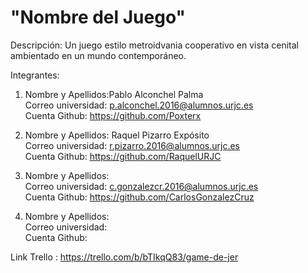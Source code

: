# "Nombre del Juego"
Descripción:
Un juego estilo metroidvania cooperativo en vista cenital ambientado en un mundo contemporáneo. 
  
Integrantes:  
1. Nombre y Apellidos:Pablo Alconchel Palma  
   Correo universidad: p.alconchel.2016@alumnos.urjc.es  
   Cuenta Github: https://github.com/Poxterx  
   
2. Nombre y Apellidos: Raquel Pizarro Expósito  
   Correo universidad: r.pizarro.2016@alumnos.urjc.es   
   Cuenta Github: https://github.com/RaquelURJC  
   
3. Nombre y Apellidos:  
   Correo universidad: c.gonzalezcr.2016@alumnos.urjc.es  
   Cuenta Github: https://github.com/CarlosGonzalezCruz  
     
4. Nombre y Apellidos:  
   Correo universidad:  
   Cuenta Github:  
  
Link Trello : https://trello.com/b/bTIkqQ83/game-de-jer
